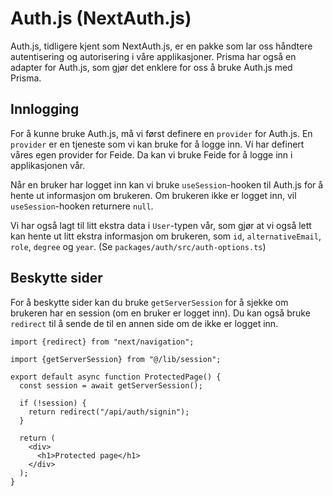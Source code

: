 # Auth.js (NextAuth.js)

Auth.js, tidligere kjent som NextAuth.js, er en pakke som lar oss håndtere autentisering og autorisering i våre applikasjoner. Prisma har også en adapter for Auth.js, som gjør det enklere for oss å bruke Auth.js med Prisma.

## Innlogging

For å kunne bruke Auth.js, må vi først definere en `provider` for Auth.js. En `provider` er en tjeneste som vi kan bruke for å logge inn. Vi har definert våres egen provider for Feide. Da kan vi bruke Feide for å logge inn i applikasjonen vår.

Når en bruker har logget inn kan vi bruke `useSession`-hooken til Auth.js for å hente ut informasjon om brukeren. Om brukeren ikke er logget inn, vil `useSession`-hooken returnere `null`.

Vi har også lagt til litt ekstra data i `User`-typen vår, som gjør at vi også lett kan hente ut litt ekstra informasjon om brukeren, som `id`, `alternativeEmail`, `role`, `degree` og `year`. (Se `packages/auth/src/auth-options.ts`)

## Beskytte sider

For å beskytte sider kan du bruke `getServerSession` for å sjekke om brukeren har en session (om en bruker er logget inn). Du kan også bruke `redirect` til å sende de til en annen side om de ikke er logget inn.

```tsx title="app/protected/route.tsx
import {redirect} from "next/navigation";

import {getServerSession} from "@/lib/session";

export default async function ProtectedPage() {
  const session = await getServerSession();

  if (!session) {
    return redirect("/api/auth/signin");
  }

  return (
    <div>
      <h1>Protected page</h1>
    </div>
  );
}
```
